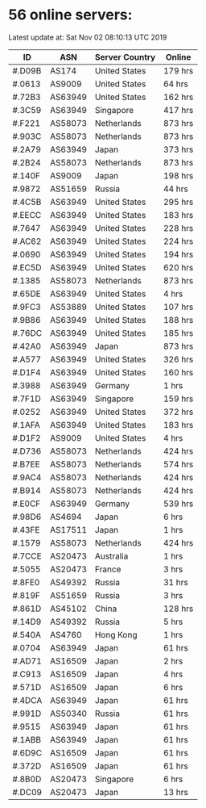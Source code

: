 # 56 online servers:

Latest update at: Sat Nov 02 08:10:13 UTC 2019

| ID | ASN | Server Country | Online |
| -- | --- | -------------- | ------ |
| #.D09B | AS174 | United States | 179 hrs |
| #.0613 | AS9009 | United States | 64 hrs |
| #.72B3 | AS63949 | United States | 162 hrs |
| #.3C59 | AS63949 | Singapore | 417 hrs |
| #.F221 | AS58073 | Netherlands | 873 hrs |
| #.903C | AS58073 | Netherlands | 873 hrs |
| #.2A79 | AS63949 | Japan | 373 hrs |
| #.2B24 | AS58073 | Netherlands | 873 hrs |
| #.140F | AS9009 | Japan | 198 hrs |
| #.9872 | AS51659 | Russia | 44 hrs |
| #.4C5B | AS63949 | United States | 295 hrs |
| #.EECC | AS63949 | United States | 183 hrs |
| #.7647 | AS63949 | United States | 228 hrs |
| #.AC62 | AS63949 | United States | 224 hrs |
| #.0690 | AS63949 | United States | 194 hrs |
| #.EC5D | AS63949 | United States | 620 hrs |
| #.1385 | AS58073 | Netherlands | 873 hrs |
| #.65DE | AS63949 | United States | 4 hrs |
| #.9FC3 | AS53889 | United States | 107 hrs |
| #.9B86 | AS63949 | United States | 188 hrs |
| #.76DC | AS63949 | United States | 185 hrs |
| #.42A0 | AS63949 | Japan | 873 hrs |
| #.A577 | AS63949 | United States | 326 hrs |
| #.D1F4 | AS63949 | United States | 160 hrs |
| #.3988 | AS63949 | Germany | 1 hrs |
| #.7F1D | AS63949 | Singapore | 159 hrs |
| #.0252 | AS63949 | United States | 372 hrs |
| #.1AFA | AS63949 | United States | 183 hrs |
| #.D1F2 | AS9009 | United States | 4 hrs |
| #.D736 | AS58073 | Netherlands | 424 hrs |
| #.B7EE | AS58073 | Netherlands | 574 hrs |
| #.9AC4 | AS58073 | Netherlands | 424 hrs |
| #.B914 | AS58073 | Netherlands | 424 hrs |
| #.E0CF | AS63949 | Germany | 539 hrs |
| #.98D6 | AS4694 | Japan | 6 hrs |
| #.43FE | AS17511 | Japan | 1 hrs |
| #.1579 | AS58073 | Netherlands | 424 hrs |
| #.7CCE | AS20473 | Australia | 1 hrs |
| #.5055 | AS20473 | France | 3 hrs |
| #.8FE0 | AS49392 | Russia | 31 hrs |
| #.819F | AS51659 | Russia | 3 hrs |
| #.861D | AS45102 | China | 128 hrs |
| #.14D9 | AS49392 | Russia | 5 hrs |
| #.540A | AS4760 | Hong Kong | 1 hrs |
| #.0704 | AS63949 | Japan | 61 hrs |
| #.AD71 | AS16509 | Japan | 2 hrs |
| #.C913 | AS16509 | Japan | 4 hrs |
| #.571D | AS16509 | Japan | 6 hrs |
| #.4DCA | AS63949 | Japan | 61 hrs |
| #.991D | AS50340 | Russia | 61 hrs |
| #.9515 | AS63949 | Japan | 61 hrs |
| #.1ABB | AS63949 | Japan | 61 hrs |
| #.6D9C | AS16509 | Japan | 61 hrs |
| #.372D | AS16509 | Japan | 61 hrs |
| #.8B0D | AS20473 | Singapore | 6 hrs |
| #.DC09 | AS20473 | Japan | 13 hrs |

